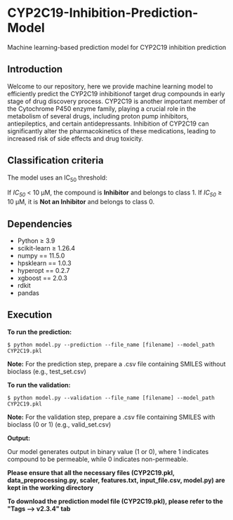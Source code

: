 # CYP2C19-Inhibition-Prediction-Model
Machine learning-based prediction model for CYP2C19 inhibition prediction

## Introduction ## 

Welcome to our repository, here we provide machine learning model to efficiently predict the CYP2C19 inhibitionof target drug compounds in early stage of drug discovery process. CYP2C19 is another important member of the Cytochrome P450 enzyme family, playing a crucial role in the metabolism of several drugs, including proton pump inhibitors, antiepileptics, and certain antidepressants. Inhibition of CYP2C19 can significantly alter the pharmacokinetics of these medications, leading to increased risk of side effects and drug toxicity.

## Classification criteria ##
The model uses an IC<sub>50</sub> threshold:

</strong> If <em>IC<sub>50</sub></em> < 10 μM, the compound is <strong>Inhibitor</strong> and belongs to class 1. If <em>IC<sub>50</sub></em> ≥ 10 μM, it is <strong>Not an Inhibitor</strong> and belongs to class 0.

## Dependencies ##

- Python ≥ 3.9
- scikit-learn ≥ 1.26.4
- numpy == 11.5.0
- hpsklearn == 1.0.3
- hyperopt == 0.2.7
- xgboost == 2.0.3
- rdkit
- pandas

## Execution ##
**To run the prediction:**

```
$ python model.py --prediction --file_name [filename] --model_path CYP2C19.pkl
```
<strong>Note:</strong> For the prediction step, prepare a .csv file containing SMILES without bioclass (e.g., test_set.csv)

**To run the validation:**

```
$ python model.py --validation --file_name [filename] --model_path CYP2C19.pkl
```
<strong>Note:</strong> For the validation step, prepare a .csv file containing SMILES with bioclass (0 or 1) (e.g., valid_set.csv)

**Output:**

Our model generates output in binary value (1 or 0), where 1 indicates compound to be permeable, while 0 indicates non-permeable.

 
**Please ensure that all the necessary files (CYP2C19.pkl, data_preprocessing.py, scaler, features.txt, input_file.csv, model.py) are kept in the working directory**

**To download the prediction model file (CYP2C19.pkl), please refer to the "Tags --> v2.3.4" tab**
